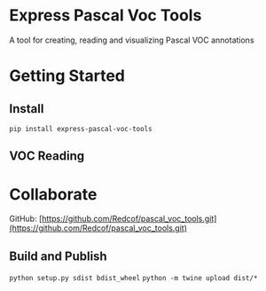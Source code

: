 # Express Pascal Voc Tools

A tool for creating, reading and visualizing Pascal VOC annotations

# Getting Started

## Install

`pip install express-pascal-voc-tools`

## VOC Reading

# Collaborate

GitHub: [https://github.com/Redcof/pascal_voc_tools.git](https://github.com/Redcof/pascal_voc_tools.git)

## Build and Publish

`python setup.py sdist bdist_wheel`
`python -m twine upload dist/*`